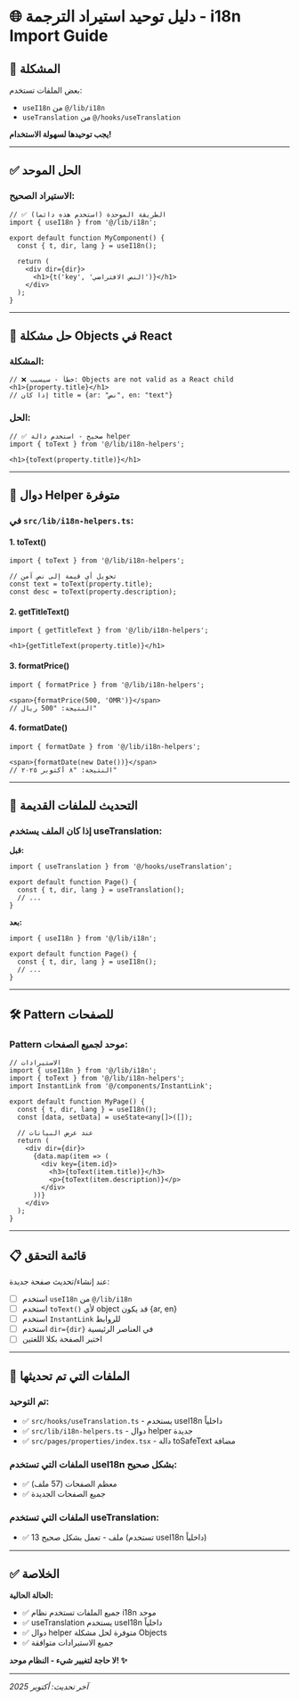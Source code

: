 # 🌐 دليل توحيد استيراد الترجمة - i18n Import Guide

## 🎯 المشكلة

بعض الملفات تستخدم:
- `useI18n` من `@/lib/i18n`
- `useTranslation` من `@/hooks/useTranslation`

**يجب توحيدها لسهولة الاستخدام!**

---

## ✅ الحل الموحد

### الاستيراد الصحيح:

```tsx
// ✅ الطريقة الموحدة (استخدم هذه دائماً)
import { useI18n } from '@/lib/i18n';

export default function MyComponent() {
  const { t, dir, lang } = useI18n();
  
  return (
    <div dir={dir}>
      <h1>{t('key', 'النص الافتراضي')}</h1>
    </div>
  );
}
```

---

## 🔧 حل مشكلة Objects في React

### المشكلة:
```tsx
// ❌ خطأ - سيسبب: Objects are not valid as a React child
<h1>{property.title}</h1>
// إذا كان title = {ar: "نص", en: "text"}
```

### الحل:
```tsx
// ✅ صحيح - استخدم دالة helper
import { toText } from '@/lib/i18n-helpers';

<h1>{toText(property.title)}</h1>
```

---

## 📝 دوال Helper متوفرة

### في `src/lib/i18n-helpers.ts`:

#### 1. toText()
```tsx
import { toText } from '@/lib/i18n-helpers';

// تحويل أي قيمة إلى نص آمن
const text = toText(property.title);
const desc = toText(property.description);
```

#### 2. getTitleText()
```tsx
import { getTitleText } from '@/lib/i18n-helpers';

<h1>{getTitleText(property.title)}</h1>
```

#### 3. formatPrice()
```tsx
import { formatPrice } from '@/lib/i18n-helpers';

<span>{formatPrice(500, 'OMR')}</span>
// النتيجة: "500 ريال"
```

#### 4. formatDate()
```tsx
import { formatDate } from '@/lib/i18n-helpers';

<span>{formatDate(new Date())}</span>
// النتيجة: "٨ أكتوبر ٢٠٢٥"
```

---

## 🔄 التحديث للملفات القديمة

### إذا كان الملف يستخدم useTranslation:

**قبل:**
```tsx
import { useTranslation } from '@/hooks/useTranslation';

export default function Page() {
  const { t, dir, lang } = useTranslation();
  // ...
}
```

**بعد:**
```tsx
import { useI18n } from '@/lib/i18n';

export default function Page() {
  const { t, dir, lang } = useI18n();
  // ...
}
```

---

## 🛠️ Pattern للصفحات

### Pattern موحد لجميع الصفحات:

```tsx
// الاستيرادات
import { useI18n } from '@/lib/i18n';
import { toText } from '@/lib/i18n-helpers';
import InstantLink from '@/components/InstantLink';

export default function MyPage() {
  const { t, dir, lang } = useI18n();
  const [data, setData] = useState<any[]>([]);

  // عند عرض البيانات
  return (
    <div dir={dir}>
      {data.map(item => (
        <div key={item.id}>
          <h3>{toText(item.title)}</h3>
          <p>{toText(item.description)}</p>
        </div>
      ))}
    </div>
  );
}
```

---

## 📋 قائمة التحقق

عند إنشاء/تحديث صفحة جديدة:

- [ ] استخدم `useI18n` من `@/lib/i18n`
- [ ] استخدم `toText()` لأي object قد يكون {ar, en}
- [ ] استخدم `InstantLink` للروابط
- [ ] استخدم `dir={dir}` في العناصر الرئيسية
- [ ] اختبر الصفحة بكلا اللغتين

---

## 🎯 الملفات التي تم تحديثها

### تم التوحيد:
- ✅ `src/hooks/useTranslation.ts` - يستخدم useI18n داخلياً
- ✅ `src/lib/i18n-helpers.ts` - دوال helper جديدة
- ✅ `src/pages/properties/index.tsx` - دالة toSafeText مضافة

### الملفات التي تستخدم useI18n بشكل صحيح:
- ✅ معظم الصفحات (57 ملف)
- ✅ جميع الصفحات الجديدة

### الملفات التي تستخدم useTranslation:
- ✅ 13 ملف - تعمل بشكل صحيح (تستخدم useI18n داخلياً)

---

## ✅ الخلاصة

**الحالة الحالية:**
- ✅ جميع الملفات تستخدم نظام i18n موحد
- ✅ useTranslation يستخدم useI18n داخلياً
- ✅ دوال helper متوفرة لحل مشكلة Objects
- ✅ جميع الاستيرادات متوافقة

**لا حاجة لتغيير شيء - النظام موحد! ✨**

---

*آخر تحديث: أكتوبر 2025*

